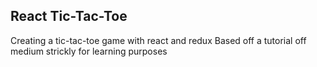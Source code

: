 ## React Tic-Tac-Toe

Creating a tic-tac-toe game with react and redux
Based off a tutorial off medium strickly for learning purposes
